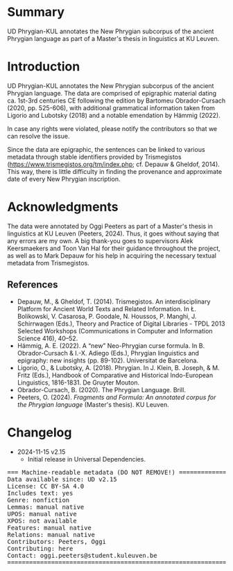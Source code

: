 # Summary

UD Phrygian-KUL annotates the New Phrygian subcorpus of the ancient Phrygian language as part of a Master's thesis in linguistics at KU Leuven.


# Introduction

UD Phrygian-KUL annotates the New Phrygian subcorpus of the ancient Phrygian language. The data are comprised of epigraphic material dating ca. 1st-3rd centuries CE following the edition by Bartomeu Obrador-Cursach (2020, pp. 525-606), with additional grammatical information taken from Ligorio and Lubotsky (2018) and a notable emendation by Hämmig (2022).

In case any rights were violated, please notify the contributors so that we can resolve the issue.

Since the data are epigraphic, the sentences can be linked to various metadata through stable identifiers provided by Trismegistos (https://www.trismegistos.org/tm/index.php; cf. Depauw & Gheldof, 2014). This way, there is little difficulty in finding the provenance and approximate date of every New Phrygian inscription.


# Acknowledgments

The data were annotated by Oggi Peeters as part of a Master's thesis in linguistics at KU Leuven (Peeters, 2024). Thus, it goes without saying that any errors are my own. A big thank-you goes to supervisors Alek Keersmaekers and Toon Van Hal for their guidance throughout the project, as well as to Mark Depauw for his help in acquiring the necessary textual metadata from Trismegistos.

## References

* Depauw, M., & Gheldof, T. (2014). Trismegistos. An interdisciplinary Platform for Ancient World Texts and Related Information. In Ł. Bolikowski, V. Casarosa, P. Goodale, N. Houssos, P. Manghi, J. Schirrwagen (Eds.), Theory and Practice of Digital Libraries - TPDL 2013 Selected Workshops (Communications in Computer and Information Science 416), 40–52.
* Hämmig, A. E. (2022). A “new” Neo-Phrygian curse formula. In B. Obrador-Cursach & I.-X. Adiego (Eds.), Phrygian linguistics and epigraphy: new insights (pp. 89-102). Universitat de Barcelona.
* Ligorio, O., & Lubotsky, A. (2018). Phrygian. In J. Klein, B. Joseph, & M. Fritz (Eds.), Handbook of Comparative and Historical Indo-European Linguistics, 1816-1831. De Gruyter Mouton.
* Obrador-Cursach, B. (2020). The Phrygian Language. Brill.
* Peeters, O. (2024). _Fragments and Formula: An annotated corpus for the Phrygian language_ (Master's thesis). KU Leuven.


# Changelog

* 2024-11-15 v2.15
  * Initial release in Universal Dependencies.


<pre>
=== Machine-readable metadata (DO NOT REMOVE!) ================================
Data available since: UD v2.15
License: CC BY-SA 4.0
Includes text: yes
Genre: nonfiction
Lemmas: manual native
UPOS: manual native
XPOS: not available
Features: manual native
Relations: manual native
Contributors: Peeters, Oggi
Contributing: here
Contact: oggi.peeters@student.kuleuven.be
===============================================================================
</pre>
